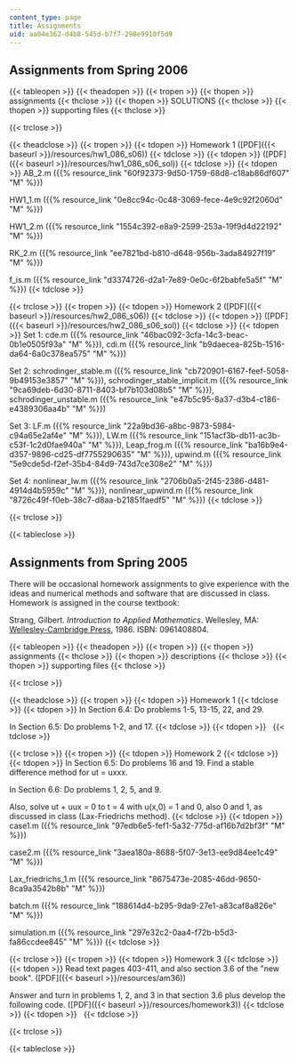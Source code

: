 ```yaml
---
content_type: page
title: Assignments
uid: aa04e362-d4b8-545d-b7f7-298e9910f5d9
---
```


Assignments from Spring 2006
----------------------------

{{< tableopen >}}
{{< theadopen >}}
{{< tropen >}}
{{< thopen >}}
assignments
{{< thclose >}}
{{< thopen >}}
SOLUTIONS
{{< thclose >}}
{{< thopen >}}
supporting files
{{< thclose >}}

{{< trclose >}}

{{< theadclose >}}
{{< tropen >}}
{{< tdopen >}}
Homework 1 ([PDF]({{< baseurl >}}/resources/hw1_086_s06))
{{< tdclose >}}
{{< tdopen >}}
([PDF]({{< baseurl >}}/resources/hw1_086_s06_sol))
{{< tdclose >}}
{{< tdopen >}}
AB\_2.m ({{% resource_link "60f92373-9d50-1759-68d8-c18ab86df607" "M" %}})  
  
HW1\_1.m ({{% resource_link "0e8cc94c-0c48-3069-fece-4e9c92f2060d" "M" %}})  
  
HW1\_2.m ({{% resource_link "1554c392-e8a9-2599-253a-19f9d4d22192" "M" %}})  
  
RK\_2.m ({{% resource_link "ee7821bd-b810-d648-956b-3ada84927f19" "M" %}})  
  
f\_is.m ({{% resource_link "d3374726-d2a1-7e89-0e0c-6f2babfe5a5f" "M" %}})
{{< tdclose >}}

{{< trclose >}}
{{< tropen >}}
{{< tdopen >}}
Homework 2 ([PDF]({{< baseurl >}}/resources/hw2_086_s06))
{{< tdclose >}}
{{< tdopen >}}
([PDF]({{< baseurl >}}/resources/hw2_086_s06_sol))
{{< tdclose >}}
{{< tdopen >}}
Set 1: cde.m ({{% resource_link "46bac092-3cfa-14c3-beac-0b1e0505f93a" "M" %}}), cdi.m ({{% resource_link "b9daecea-825b-1516-da64-6a0c378ea575" "M" %}})  
  
Set 2: schrodinger\_stable.m ({{% resource_link "cb720901-6167-feef-5058-9b49153e3857" "M" %}}), schrodinger\_stable\_implicit.m ({{% resource_link "9ca69deb-6d30-8711-8403-bf7b103d08b5" "M" %}}), schrodinger\_unstable.m ({{% resource_link "e47b5c95-8a37-d3b4-c186-e4389306aa4b" "M" %}})  
  
Set 3: LF.m ({{% resource_link "22a9bd36-a8bc-9873-5984-c94a65e2af4e" "M" %}}), LW.m ({{% resource_link "151acf3b-db11-ac3b-c53f-1c2d0fae940a" "M" %}}), Leap\_frog.m ({{% resource_link "ba16b9e4-d357-9896-cd25-df7755290635" "M" %}}), upwind.m ({{% resource_link "5e9cde5d-f2ef-35b4-84d9-743d7ce308e2" "M" %}})  
  
Set 4: nonlinear\_lw.m ({{% resource_link "2706b0a5-2f45-2386-d481-4914d4b5959c" "M" %}}), nonlinear\_upwind.m ({{% resource_link "8726c49f-f0eb-38c7-d8aa-b21851faedf5" "M" %}})
{{< tdclose >}}

{{< trclose >}}

{{< tableclose >}}

Assignments from Spring 2005
----------------------------

There will be occasional homework assignments to give experience with the ideas and numerical methods and software that are discussed in class. Homework is assigned in the course textbook:

Strang, Gilbert. _Introduction to Applied Mathematics_. Wellesley, MA: [Wellesley-Cambridge Press](http://www.wellesleycambridge.com/), 1986. ISBN: 0961408804.

{{< tableopen >}}
{{< theadopen >}}
{{< tropen >}}
{{< thopen >}}
assignments
{{< thclose >}}
{{< thopen >}}
descriptions
{{< thclose >}}
{{< thopen >}}
supporting files
{{< thclose >}}

{{< trclose >}}

{{< theadclose >}}
{{< tropen >}}
{{< tdopen >}}
Homework 1
{{< tdclose >}}
{{< tdopen >}}
In Section 6.4: Do problems 1-5, 13-15, 22, and 29.  
  
In Section 6.5: Do problems 1-2, and 17.
{{< tdclose >}}
{{< tdopen >}}
 
{{< tdclose >}}

{{< trclose >}}
{{< tropen >}}
{{< tdopen >}}
Homework 2
{{< tdclose >}}
{{< tdopen >}}
In Section 6.5: Do problems 16 and 19. Find a stable difference method for ut = uxxx.  
  
In Section 6.6: Do problems 1, 2, 5, and 9.  
  
Also, solve ut + uux = 0 to t = 4 with u(x,0) = 1 and 0, also 0 and 1, as discussed in class (Lax-Friedrichs method).
{{< tdclose >}}
{{< tdopen >}}
case1.m ({{% resource_link "97edb6e5-fef1-5a32-775d-af16b7d2bf3f" "M" %}})  
  
case2.m ({{% resource_link "3aea180a-8688-5f07-3e13-ee9d84ee1c49" "M" %}})  
  
Lax\_friedrichs\_1.m ({{% resource_link "8675473e-2085-46dd-9650-8ca9a3542b8b" "M" %}})  
  
batch.m ({{% resource_link "188614d4-b295-9da9-27e1-a83caf8a826e" "M" %}})  
  
simulation.m ({{% resource_link "297e32c2-0aa4-f72b-b5d3-fa86ccdee845" "M" %}})
{{< tdclose >}}

{{< trclose >}}
{{< tropen >}}
{{< tdopen >}}
Homework 3
{{< tdclose >}}
{{< tdopen >}}
Read text pages 403-411, and also section 3.6 of the "new book". ([PDF]({{< baseurl >}}/resources/am36))  
  
Answer and turn in problems 1, 2, and 3 in that section 3.6 plus develop the following code. ([PDF]({{< baseurl >}}/resources/homework3))
{{< tdclose >}}
{{< tdopen >}}
 
{{< tdclose >}}

{{< trclose >}}

{{< tableclose >}}